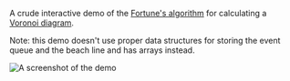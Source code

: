A crude interactive demo of the [Fortune's algorithm](https://en.wikipedia.org/wiki/Fortune's_algorithm)
for calculating a [Voronoi diagram](https://en.wikipedia.org/wiki/Voronoi_diagram).

Note: this demo doesn't use proper data structures for storing the event queue and the beach line and has arrays instead.

![A screenshot of the demo](https://user-images.githubusercontent.com/29675262/159174457-9f2c927f-c283-4726-ba63-d3fec36c57c6.png)
